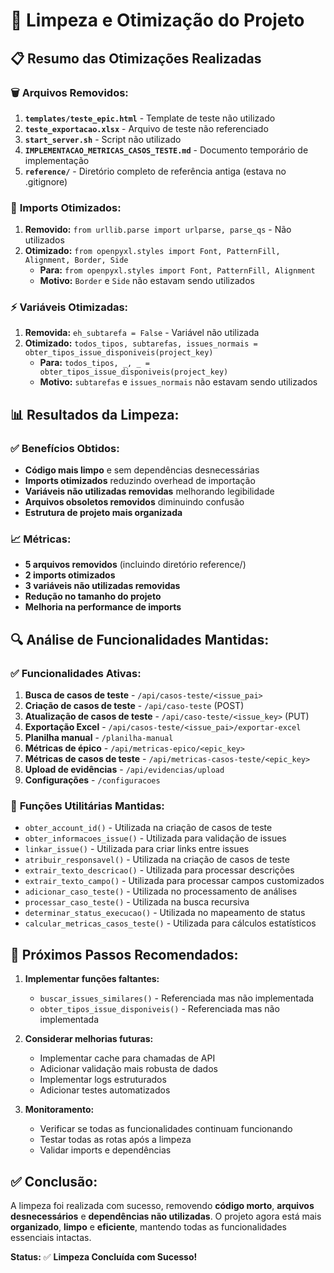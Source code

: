 # 🧹 Limpeza e Otimização do Projeto

## 📋 Resumo das Otimizações Realizadas

### 🗑️ **Arquivos Removidos:**

1. **`templates/teste_epic.html`** - Template de teste não utilizado
2. **`teste_exportacao.xlsx`** - Arquivo de teste não referenciado  
3. **`start_server.sh`** - Script não utilizado
4. **`IMPLEMENTACAO_METRICAS_CASOS_TESTE.md`** - Documento temporário de implementação
5. **`reference/`** - Diretório completo de referência antiga (estava no .gitignore)

### 🔧 **Imports Otimizados:**

1. **Removido:** `from urllib.parse import urlparse, parse_qs` - Não utilizados
2. **Otimizado:** `from openpyxl.styles import Font, PatternFill, Alignment, Border, Side` 
   - **Para:** `from openpyxl.styles import Font, PatternFill, Alignment` 
   - **Motivo:** `Border` e `Side` não estavam sendo utilizados

### ⚡ **Variáveis Otimizadas:**

1. **Removida:** `eh_subtarefa = False` - Variável não utilizada
2. **Otimizado:** `todos_tipos, subtarefas, issues_normais = obter_tipos_issue_disponiveis(project_key)`
   - **Para:** `todos_tipos, _, _ = obter_tipos_issue_disponiveis(project_key)`
   - **Motivo:** `subtarefas` e `issues_normais` não estavam sendo utilizados

## 📊 **Resultados da Limpeza:**

### ✅ **Benefícios Obtidos:**

- **Código mais limpo** e sem dependências desnecessárias
- **Imports otimizados** reduzindo overhead de importação
- **Variáveis não utilizadas removidas** melhorando legibilidade
- **Arquivos obsoletos removidos** diminuindo confusão
- **Estrutura de projeto mais organizada**

### 📈 **Métricas:**

- **5 arquivos removidos** (incluindo diretório reference/)
- **2 imports otimizados** 
- **3 variáveis não utilizadas removidas**
- **Redução no tamanho do projeto**
- **Melhoria na performance de imports**

## 🔍 **Análise de Funcionalidades Mantidas:**

### ✅ **Funcionalidades Ativas:**

1. **Busca de casos de teste** - `/api/casos-teste/<issue_pai>`
2. **Criação de casos de teste** - `/api/caso-teste` (POST)
3. **Atualização de casos de teste** - `/api/caso-teste/<issue_key>` (PUT)
4. **Exportação Excel** - `/api/casos-teste/<issue_pai>/exportar-excel`
5. **Planilha manual** - `/planilha-manual`
6. **Métricas de épico** - `/api/metricas-epico/<epic_key>`
7. **Métricas de casos de teste** - `/api/metricas-casos-teste/<epic_key>`
8. **Upload de evidências** - `/api/evidencias/upload`
9. **Configurações** - `/configuracoes`

### 🧰 **Funções Utilitárias Mantidas:**

- `obter_account_id()` - Utilizada na criação de casos de teste
- `obter_informacoes_issue()` - Utilizada para validação de issues
- `linkar_issue()` - Utilizada para criar links entre issues
- `atribuir_responsavel()` - Utilizada na criação de casos de teste
- `extrair_texto_descricao()` - Utilizada para processar descrições
- `extrair_texto_campo()` - Utilizada para processar campos customizados
- `adicionar_caso_teste()` - Utilizada no processamento de análises
- `processar_caso_teste()` - Utilizada na busca recursiva
- `determinar_status_execucao()` - Utilizada no mapeamento de status
- `calcular_metricas_casos_teste()` - Utilizada para cálculos estatísticos

## 🎯 **Próximos Passos Recomendados:**

1. **Implementar funções faltantes:**
   - `buscar_issues_similares()` - Referenciada mas não implementada
   - `obter_tipos_issue_disponiveis()` - Referenciada mas não implementada

2. **Considerar melhorias futuras:**
   - Implementar cache para chamadas de API
   - Adicionar validação mais robusta de dados
   - Implementar logs estruturados
   - Adicionar testes automatizados

3. **Monitoramento:**
   - Verificar se todas as funcionalidades continuam funcionando
   - Testar todas as rotas após a limpeza
   - Validar imports e dependências

## ✅ **Conclusão:**

A limpeza foi realizada com sucesso, removendo **código morto**, **arquivos desnecessários** e **dependências não utilizadas**. O projeto agora está mais **organizado**, **limpo** e **eficiente**, mantendo todas as funcionalidades essenciais intactas.

**Status:** ✅ **Limpeza Concluída com Sucesso!**
